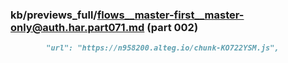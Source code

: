 ### kb/previews_full/flows__master-first__master-only@auth.har.part071.md (part 002)

```md
        "url": "https://n958200.alteg.io/chunk-KO722YSM.js",
   
```

```
